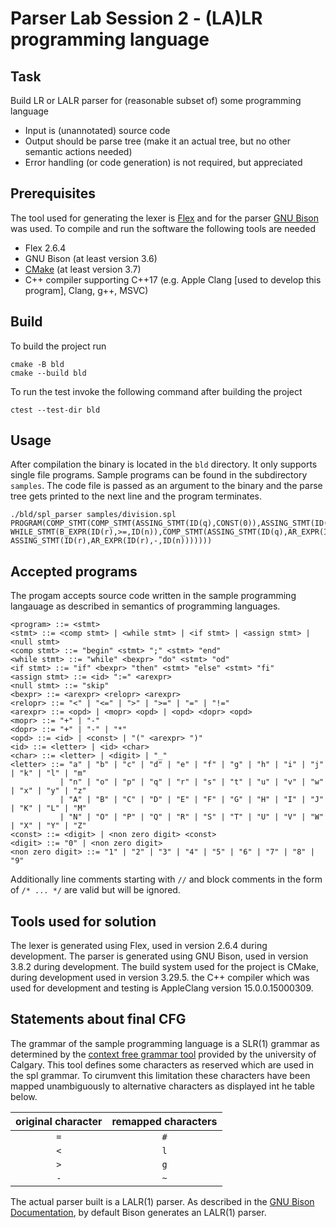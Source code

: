 # Parser Lab Session 2 - (LA)LR programming language

## Task
Build LR or LALR parser for (reasonable subset of) some programming language
- Input is (unannotated) source code
- Output should be parse tree (make it an actual tree, but no other semantic actions needed)
- Error handling (or code generation) is not required, but appreciated

## Prerequisites
The tool used for generating the lexer is [Flex](https://github.com/westes/flex) and for the parser [GNU Bison](https://www.gnu.org/software/bison/) was used. To compile and run the software the following tools are needed
- Flex 2.6.4
- GNU Bison (at least version 3.6)
- [CMake](https://cmake.org/download/) (at least version 3.7)
- C++ compiler supporting C++17 (e.g. Apple Clang [used to develop this program], Clang, g++, MSVC)

## Build
To build the project run
```shell
cmake -B bld
cmake --build bld
```
To run the test invoke the following command after building the project
```shell
ctest --test-dir bld
```

## Usage
After compilation the binary is located in the `bld` directory. It only supports single file programs. Sample programs can be found in the subdirectory `samples`. The code file is passed as an argument to the binary and the parse tree gets printed to the next line and the program terminates.
```shell
./bld/spl_parser samples/division.spl
PROGRAM(COMP_STMT(COMP_STMT(ASSING_STMT(ID(q),CONST(0)),ASSING_STMT(ID(r),ID(m))),
WHILE_STMT(B_EXPR(ID(r),>=,ID(n)),COMP_STMT(ASSING_STMT(ID(q),AR_EXPR(ID(q),+,CONST(1))),
ASSING_STMT(ID(r),AR_EXPR(ID(r),-,ID(n)))))))
```

## Accepted programs
The progam accepts source code written in the sample programming langauage as described in semantics of programming languages.
```
<program> ::= <stmt>
<stmt> ::= <comp stmt> | <while stmt> | <if stmt> | <assign stmt> | <null stmt>
<comp stmt> ::= "begin" <stmt> ";" <stmt> "end"
<while stmt> ::= "while" <bexpr> "do" <stmt> "od"
<if stmt> ::= "if" <bexpr> "then" <stmt> "else" <stmt> "fi"
<assign stmt> ::= <id> ":=" <arexpr>
<null stmt> ::= "skip"
<bexpr> ::= <arexpr> <relopr> <arexpr>
<relopr> ::= "<" | "<=" | ">" | ">=" | "=" | "!="
<arexpr> ::= <opd> | <mopr> <opd> | <opd> <dopr> <opd>
<mopr> ::= "+" | "-"
<dopr> ::= "+" | "-" | "*"
<opd> ::= <id> | <const> | "(" <arexpr> ")"
<id> ::= <letter> | <id> <char>
<char> ::= <letter> | <digit> | "_"
<letter> ::= "a" | "b" | "c" | "d" | "e" | "f" | "g" | "h" | "i" | "j" | "k" | "l" | "m"
           | "n" | "o" | "p" | "q" | "r" | "s" | "t" | "u" | "v" | "w" | "x" | "y" | "z"
           | "A" | "B" | "C" | "D" | "E" | "F" | "G" | "H" | "I" | "J" | "K" | "L" | "M"
           | "N" | "O" | "P" | "Q" | "R" | "S" | "T" | "U" | "V" | "W" | "X" | "Y" | "Z"
<const> ::= <digit> | <non zero digit> <const>
<digit> ::= "0" | <non zero digit>
<non zero digit> ::= "1" | "2" | "3" | "4" | "5" | "6" | "7" | "8" | "9"
```
Additionally line comments starting with `//` and block comments in the form of `/* ... */` are valid but will be ignored.

## Tools used for solution
The lexer is generated using Flex, used in version 2.6.4 during development. The parser is generated using GNU Bison, used in version 3.8.2 during development. The build system used for the project is CMake, during development used in version 3.29.5. the C++ compiler which was used for development and testing is AppleClang version 15.0.0.15000309.

## Statements about final CFG
The grammar of the sample programming language is a SLR(1) grammar as determined by the [context free grammar tool](https://smlweb.cpsc.ucalgary.ca/lr0.php?grammar=PROG+-%3E+STMT.%0ASTMT+-%3E+COM_STMT+%0A++%7C+WHILE_STMT%0A++%7C+IF_STMT%0A++%7C+ASSIGN_STMT%0A++%7C+NULL_STMT.%0ACOM_STMT+-%3E+begin+STMT+%3B+STMT+end.%0AWHILE_STMT+-%3E+while+BEXPR+do+STMT+od.%0AIF_STMT+-%3E+if+BEXPR+then+STMT+else+STMT+fi.%0AASSIGN_STMT+-%3E+id+%3A%23+AREXPR.%0ANULL_STMT+-%3E+skip.%0ABEXPR+-%3E+AREXPR+l+AREXPR%0A++%7C+AREXPR+l%23+AREXPR%0A++%7C+AREXPR+%23+AREXPR%0A++%7C+AREXPR+%21%23+AREXPR%0A++%7C+AREXPR+g%23+AREXPR%0A++%7C+AREXPR+g%23+AREXPR.%0AAREXPR+-%3E+OP%0A++%7C+%2B+OP%0A++%7C+%7E+OP%0A++%7C+OP+%2B+OP%0A++%7C+OP+%7E+OP%0A++%7C+OP+%2A+OP.%0AOP+-%3E+id%0A++%7C+const%0A++%7C+%28+AREXPR+%29.&substs=) provided by the university of Calgary. This tool defines some characters as reserved which are used in the spl grammar. To cirumvent this limitation these characters have been mapped unambiguously to alternative characters as displayed int he table below.

|original character|remapped characters|
|:----------------:|:-----------------:|
|       `=`        |        `#`        |
|       `<`        |        `l`        |
|       `>`        |        `g`        |
|       `-`        |        `~`        |

The actual parser built is a LALR(1) parser. As described in the [GNU Bison Documentation](https://www.gnu.org/software/bison/manual/html_node/LR-Table-Construction.html), by default Bison generates an LALR(1) parser.
